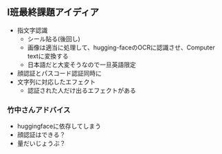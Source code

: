 ## I班最終課題アイディア
- 指文字認識
    - シール貼る(後回し)
    - 画像は適当に処理して、hugging-faceのOCRに認識させ、Computer textに変換する
    - 日本語だと大変そうなので一旦英語限定
- 顔認証とパスコード認証同時に
- 文字列に対応したエフェクト
    - 認証された人だけ出るエフェクトがある

### 竹中さんアドバイス
- huggingfaceに依存してしまう
- 顔認証はできる？
- 量だいじょうぶ？
